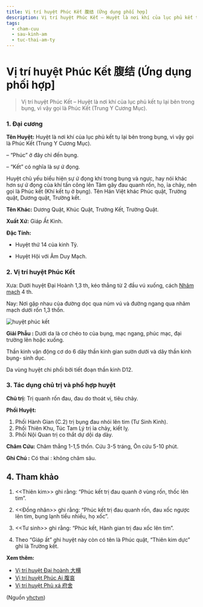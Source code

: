 ```yaml
---
title: Vị trí huyệt Phúc Kết 腹结 (Ứng dụng phối hợp]
description: Vị trí huyệt Phúc Kết – Huyệt là nơi khí của lục phủ kết tụ lại bên trong bụng, vì vậy gọi là Phúc Kết (Trung Y Cương Mục).
tags:
  - cham-cuu
  - sau-kinh-am
  - tuc-thai-am-ty
---
```


# Vị trí huyệt Phúc Kết 腹结 (Ứng dụng phối hợp] 

> Vị trí huyệt Phúc Kết – Huyệt là nơi khí của lục phủ kết tụ lại bên trong bụng, vì vậy gọi là Phúc Kết (Trung Y Cương Mục).

### 1. Đại cương

**Tên Huyệt:** Huyệt là nơi khí của lục phủ kết tụ lại bên trong bụng, vì vậy gọi là Phúc Kết (Trung Y Cương Mục).

– “Phúc” ở đây chỉ đến bụng.

– “Kết” có nghĩa là sự ứ đọng.

Huyệt chủ yếu biểu hiện sự ứ đọng khí trong bụng và ngực, hay nói khác hơn sự ứ đọng của khí tấn công lên Tâm gây đau quanh rốn, họ, ỉa chảy, nên gọi là Phúc kết (Khí kết tụ ở bụng). Tên Hán Việt khác Phúc quật, Trường quật, Dương quật, Trường kết.

**Tên Khác:** Dương Quật, Khúc Quật, Trường Kết, Trường Quật.

**Xuất Xứ:** Giáp Ất Kinh.

**Đặc Tính:**

+ Huyệt thứ 14 của kinh Tỳ.

+ Huyệt Hội với Âm Duy Mạch.

### 2. Vị trí huyệt Phúc Kết

Xưa: Dưới huyệt Đại Hoành 1,3 th, kéo thẳng từ 2 đầu vú xuống, cách [Nhâm mạch](/yhctvn/dai-cuong-mach-nham) 4 th.

Nay: Nơi gặp nhau của đường dọc qua núm vú và đường ngang qua nhâm mạch dưới rốn 1,3 thốn.

![huyệt phúc kết](/imgs/yhctvn/huyet-phuc-ket--300x169.jpg)

**Giải Phẫu :** Dưới da là cơ chéo to của bụng, mạc ngang, phúc mạc, đại trường lên hoặc xuống.

Thần kinh vận động cơ do 6 dây thần kinh gian sườn dưới và dây thần kinh bụng- sinh dục.

Da vùng huyệt chi phối bởi tiết đoạn thần kinh D12.

### 3. Tác dụng chủ trị và phố hợp huyệt

**Chủ trị:** Trị quanh rốn đau, đau do thoát vị, tiêu chảy.

**Phối Huyệt:**

1. Phối Hành Gian (C.2) trị bụng đau nhói lên tim (Tư Sinh Kinh).
2. Phối Thiên Khu, Túc Tam Lý trị ỉa chảy, kiết lỵ.
3. Phối Nội Quan trị co thắt dự dội dạ dày.

**Châm Cứu:** Châm thẳng 1-1,5 thốn. Cứu 3-5 tráng, Ôn cứu 5-10 phút.

**Ghi Chú :** Có thai : không châm sâu.

## 4. Tham khảo

1. <<Thiên kim>> ghi rằng: “Phúc kết trị đau quanh ở vùng rốn, thốc lên tim”.

2. <<Đồng nhân>> ghi rằng: “Phúc kết trị đau quanh rốn, đau xốc ngược lên tim, bụng lạnh tiểu nhiều, họ xốc”.

3. <<Tư sinh>> ghi rằng: “Phúc kết, Hành gian trị đau xốc lên tim”.

4. Theo “Giáp ất” ghi huyệt này còn có tên là Phúc quật, “Thiên kim dực” ghi là Trường kết.

**Xem thêm:**

* [Vị trí huyệt Đại hoành 大横](/yhctvn/vi-tri-huyet-dai-hoanh-%e5%a4%a7%e6%a8%aa)
* [Vị trí huyệt Phúc Ai 腹哀](/yhctvn/vi-tri-huyet-phuc-ai-%e8%85%b9%e5%93%80)
* [Vị trí huyệt Phủ xá 府舍](/yhctvn/vi-tri-huyet-phu-xa-%e5%ba%9c%e8%88%8d)

(Nguồn <a href="https://yhctvn.com/vi-tri-huyet-phuc-ket-腹结/" target="_blank">yhctvn</a>)
